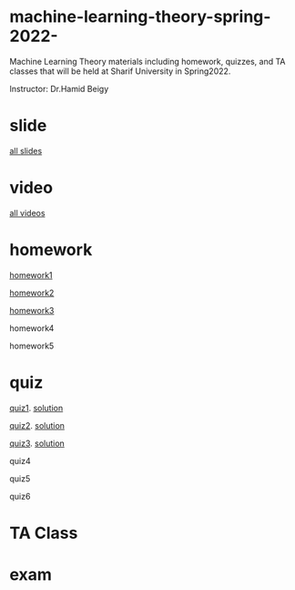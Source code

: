 # machine-learning-theory-spring-2022-
Machine Learning Theory materials including homework, quizzes, and TA classes that will be held at Sharif University in Spring2022.

Instructor: Dr.Hamid Beigy

# slide
[all slides](http://sharif.edu/~beigy/14002-40718.html)

# video
[all videos](https://drive.google.com/drive/folders/1P9G74CBd58j6QSioUoPSNesfftj5GFjN?usp=sharing)

# homework
[homework1](https://github.com/ArashLagzian/machine-learning-theory-spring-2022-/raw/master/homework/homework1.pdf)

[homework2](https://github.com/ArashLagzian/machine-learning-theory-spring-2022-/raw/master/homework/homework2.pdf)

[homework3](https://github.com/ArashLagzian/machine-learning-theory-spring-2022-/raw/master/homework/homework3.pdf)

homework4

homework5

# quiz
[quiz1](https://github.com/ArashLagzian/machine-learning-theory-spring-2022-/raw/master/quiz/quiz1.pdf). [solution](https://github.com/ArashLagzian/machine-learning-theory-spring-2022-/raw/master/quiz/MLT_Quiz1_solution.pdf)

[quiz2](https://github.com/ArashLagzian/machine-learning-theory-spring-2022-/raw/master/quiz/quiz2.pdf). [solution](https://github.com/ArashLagzian/machine-learning-theory-spring-2022-/raw/master/quiz/MLT_Quiz2_solution.pdf)

[quiz3](https://github.com/ArashLagzian/machine-learning-theory-spring-2022-/raw/master/quiz/quiz3.pdf). [solution](https://github.com/ArashLagzian/machine-learning-theory-spring-2022-/raw/master/quiz/MLT_Quiz3_solution.pdf)

quiz4

quiz5

quiz6

# TA Class

# exam
